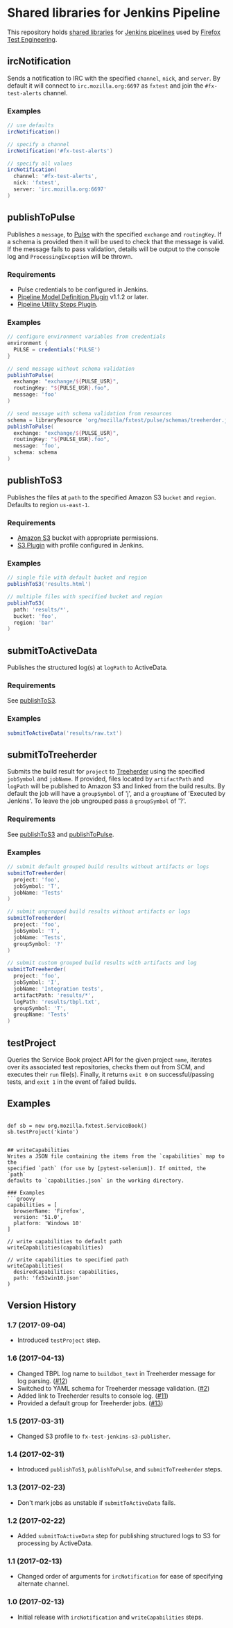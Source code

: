# Shared libraries for Jenkins Pipeline
This repository holds
[shared libraries](https://jenkins.io/doc/book/pipeline/shared-libraries/) for
[Jenkins pipelines](https://jenkins.io/doc/book/pipeline/) used by
[Firefox Test Engineering](https://wiki.mozilla.org/TestEngineering).

## ircNotification
Sends a notification to IRC with the specified `channel`, `nick`, and `server`.
By default it will connect to `irc.mozilla.org:6697` as `fxtest` and join the
`#fx-test-alerts` channel.

### Examples
```groovy
// use defaults
ircNotification()

// specify a channel
ircNotification('#fx-test-alerts')

// specify all values
ircNotification(
  channel: '#fx-test-alerts',
  nick: 'fxtest',
  server: 'irc.mozilla.org:6697'
)
```

## publishToPulse
Publishes a `message`, to [Pulse] with the specified `exchange` and
`routingKey`. If a schema is provided then it will be used to check that the
message is valid. If the message fails to pass validation, details will be
output to the console log and `ProcessingException` will be thrown.

### Requirements
* Pulse credentials to be configured in Jenkins.
* [Pipeline Model Definition Plugin] v1.1.2 or later.
* [Pipeline Utility Steps Plugin].

### Examples
```groovy
// configure environment variables from credentials
environment {
  PULSE = credentials('PULSE')
}

// send message without schema validation
publishToPulse(
  exchange: "exchange/${PULSE_USR}",
  routingKey: "${PULSE_USR}.foo",
  message: 'foo'
)

// send message with schema validation from resources
schema = libraryResource 'org/mozilla/fxtest/pulse/schemas/treeherder.json'
publishToPulse(
  exchange: "exchange/${PULSE_USR}",
  routingKey: "${PULSE_USR}.foo",
  message: 'foo',
  schema: schema
)
```

## publishToS3
Publishes the files at `path` to the specified Amazon S3 `bucket` and `region`.
Defaults to region `us-east-1`.

### Requirements
* [Amazon S3] bucket with appropriate permissions.
* [S3 Plugin] with profile configured in Jenkins.

### Examples
```groovy
// single file with default bucket and region
publishToS3('results.html')

// multiple files with specified bucket and region
publishToS3(
  path: 'results/*',
  bucket: 'foo',
  region: 'bar'
)
```

## submitToActiveData
Publishes the structured log(s) at `logPath` to ActiveData.

### Requirements
See [publishToS3](#publishtos3).

### Examples
```groovy
submitToActiveData('results/raw.txt')
```

## submitToTreeherder
Submits the build result for `project` to [Treeherder] using the specified
`jobSymbol` and `jobName`. If provided, files located by `artifactPath` and
`logPath` will be published to Amazon S3 and linked from the build results. By
default the job will have a `groupSymbol` of 'j', and a `groupName` of
'Executed by Jenkins'. To leave the job ungrouped pass a `groupSymbol` of '?'.

### Requirements
See [publishToS3](#publishtos3) and [publishToPulse](#publishtopulse).

### Examples
```groovy
// submit default grouped build results without artifacts or logs
submitToTreeherder(
  project: 'foo',
  jobSymbol: 'T',
  jobName: 'Tests'
)

// submit ungrouped build results without artifacts or logs
submitToTreeherder(
  project: 'foo',
  jobSymbol: 'T',
  jobName: 'Tests',
  groupSymbol: '?'
)

// submit custom grouped build results with artifacts and log
submitToTreeherder(
  project: 'foo',
  jobSymbol: 'I',
  jobName: 'Integration tests',
  artifactPath: 'results/*',
  logPath: 'results/tbpl.txt',
  groupSymbol: 'T',
  groupName: 'Tests'
)
```

## testProject
Queries the Service Book project API for the given project `name`, iterates over
its associated test repositories, checks them out from SCM, and executes their
```run``` file(s).  Finally, it returns ```exit 0``` on successful/passing
tests, and ```exit 1``` in the event of failed builds.

## Examples
```@Library('fxtest@1.7') _

def sb = new org.mozilla.fxtest.ServiceBook()  
sb.testProject('kinto')


## writeCapabilities
Writes a JSON file containing the items from the `capabilities` map to the
specified `path` (for use by [pytest-selenium]). If omitted, the `path`
defaults to `capabilities.json` in the working directory.

### Examples
```groovy
capabilities = [
  browserName: 'Firefox',
  version: '51.0',
  platform: 'Windows 10'
]

// write capabilities to default path
writeCapabilities(capabilities)

// write capabilities to specified path
writeCapabilities(
  desiredCapabilities: capabilities,
  path: 'fx51win10.json'
)
```

## Version History

### 1.7 (2017-09-04)
* Introduced `testProject` step.
### 1.6 (2017-04-13)
* Changed TBPL log name to `buildbot_text` in Treeherder message for log parsing. ([#12](https://github.com/mozilla/fxtest-jenkins-pipeline/issues/12))
* Switched to YAML schema for Treeherder message validation. ([#2](https://github.com/mozilla/fxtest-jenkins-pipeline/issues/2))
* Added link to Treeherder results to console log. ([#11](https://github.com/mozilla/fxtest-jenkins-pipeline/issues/11))
* Provided a default group for Treeherder jobs. ([#13](https://github.com/mozilla/fxtest-jenkins-pipeline/issues/13))

### 1.5 (2017-03-31)
* Changed S3 profile to `fx-test-jenkins-s3-publisher`.

### 1.4 (2017-02-31)
* Introduced `publishToS3`, `publishToPulse`, and `submitToTreeherder` steps.

### 1.3 (2017-02-23)
* Don't mark jobs as unstable if `submitToActiveData` fails.

### 1.2 (2017-02-22)
* Added `submitToActiveData` step for publishing structured logs to S3 for processing by ActiveData.

### 1.1 (2017-02-13)
* Changed order of arguments for `ircNotification` for ease of specifying alternate channel.

### 1.0 (2017-02-13)
* Initial release with `ircNotification` and `writeCapabilities` steps.

[Pulse]: https://wiki.mozilla.org/Auto-tools/Projects/Pulse
[Pipeline Utility Steps Plugin]: https://wiki.jenkins-ci.org/display/JENKINS/Pipeline+Utility+Steps+Plugin
[S3 Plugin]: https://wiki.jenkins-ci.org/display/JENKINS/S3+Plugin
[Amazon S3]: https://aws.amazon.com/s3/
[Treeherder]: https://wiki.mozilla.org/Auto-tools/Projects/Treeherder
[pytest-selenium]: http://pytest-selenium.readthedocs.io/en/latest/user_guide.html#capabilities-files
[Pipeline Model Definition Plugin]: https://wiki.jenkins-ci.org/display/JENKINS/Pipeline+Model+Definition+Plugin
